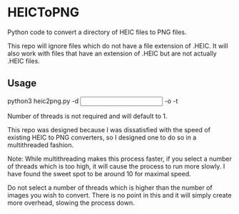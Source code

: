 # HEICToPNG
Python code to convert a directory of HEIC files to PNG files. 

This repo will ignore files which do not have a file extension of .HEIC. It will also work with files that have an extension of .HEIC but are not
actually .HEIC files.


## Usage

python3 heic2png.py -d <input directory> -o <output directory> -t <number of threads to use> 

Number of threads is not required and will default to 1. 

This repo was designed because I was dissatisfied with the speed of existing HEIC to PNG converters, so I designed one to do so in a multithreaded fashion.

Note: While multithreading makes this process faster, if you select a number of threads which is too high, it will cause the process to run more slowly.
I have found the sweet spot to be around 10 for maximal speed.

Do not select a number of threads which is higher than the number of images you wish to convert. There is no point in this and it will simply create more overhead,
slowing the process down.


